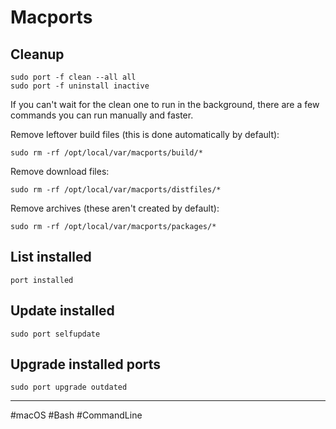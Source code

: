 # Macports

## Cleanup

```
sudo port -f clean --all all
sudo port -f uninstall inactive
```

If you can't wait for the clean one to run in the background, there are a few commands you can run manually and faster.

Remove leftover build files (this is done automatically by default):

```
sudo rm -rf /opt/local/var/macports/build/*
```

Remove download files:

```
sudo rm -rf /opt/local/var/macports/distfiles/*
```

Remove archives (these aren't created by default):

```
sudo rm -rf /opt/local/var/macports/packages/*
```

## List installed

```
port installed
```

## Update installed

```
sudo port selfupdate
```

## Upgrade installed ports

```
sudo port upgrade outdated
```

---

#macOS #Bash #CommandLine

